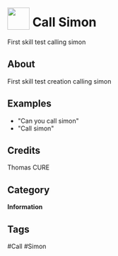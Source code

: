 # <img src="https://raw.githack.com/FortAwesome/Font-Awesome/master/svgs/solid/phone-square.svg" card_color="#FD9E66" width="50" height="50" style="vertical-align:bottom"/> Call Simon
First skill test calling simon

## About
First skill test creation calling simon

## Examples
* "Can you call simon"
* "Call simon"

## Credits
Thomas CURE

## Category
**Information**

## Tags
#Call
#Simon

